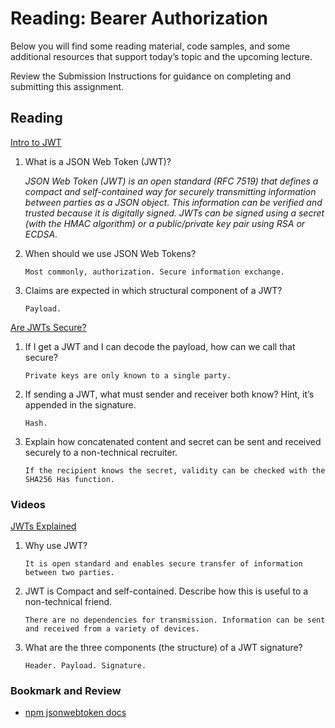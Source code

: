 # Reading: Bearer Authorization
Below you will find some reading material, code samples, and some additional resources that support today’s topic and the upcoming lecture.

Review the Submission Instructions for guidance on completing and submitting this assignment.

## **Reading**
[Intro to JWT](https://jwt.io/introduction/)

1. What is a JSON Web Token (JWT)?

    *JSON Web Token (JWT) is an open standard (RFC 7519) that defines a compact and self-contained way for securely transmitting information between parties as a JSON object. This information can be verified and trusted because it is digitally signed. JWTs can be signed using a secret (with the HMAC algorithm) or a public/private key pair using RSA or ECDSA.*

2. When should we use JSON Web Tokens?

    ```
    Most commonly, authorization. Secure information exchange.
    ```

3. Claims are expected in which structural component of a JWT?

    ```
    Payload.
    ```


[Are JWTs Secure?](https://stackoverflow.com/questions/27301557/if-you-can-decode-jwt-how-are-they-secure)

1. If I get a JWT and I can decode the payload, how can we call that secure?

    ```
    Private keys are only known to a single party.
    ```


2. If sending a JWT, what must sender and receiver both know? Hint, it’s appended in the signature.

    ```
    Hash.
    ```

3. Explain how concatenated content and secret can be sent and received securely to a non-technical recruiter.

    ```
    If the recipient knows the secret, validity can be checked with the SHA256 Has function.
    ```
### **Videos**
[JWTs Explained](https://www.youtube.com/watch?v=926mknSW9Lo)

1. Why use JWT?

    ```
    It is open standard and enables secure transfer of information between two parties.
    ```

2. JWT is Compact and self-contained. Describe how this is useful to a non-technical friend.

    ```
    There are no dependencies for transmission. Information can be sent and received from a variety of devices.
    ```

3. What are the three components (the structure) of a JWT signature?

    ```
    Header. Payload. Signature.
    ```

### **Bookmark and Review**
* [npm jsonwebtoken docs](https://www.npmjs.com/package/jsonwebtoken)
